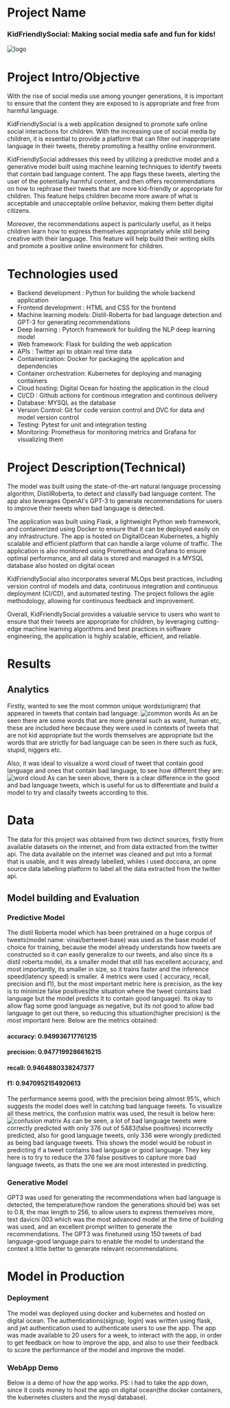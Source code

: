# Project Name
### KidFriendlySocial: Making social media safe and fun for kids!
![logo](https://github.com/JoAmps/KidFriendlySocial/blob/main/src/images/logo.png)
# Project Intro/Objective
With the rise of social media use among younger generations, it is important to ensure that the content they are exposed to is appropriate and free from harmful language.

KidFriendlySocial is a web application designed to promote safe online social interactions for children. With the increasing use of social media by children, it is essential to provide a platform that can filter out inappropriate language in their tweets, thereby promoting a healthy online environment.

KidFriendlySocial addresses this need by utilizing a predictive model and a generative model built using machine learning techniques to identify tweets that contain bad language content. The app flags these tweets, alerting the user of the potentially harmful content, and then offers recommendations on how to rephrase their tweets that are more kid-friendly or appropriate for children. This feature helps children become more aware of what is acceptable and unacceptable online behavior, making them better digital citizens.

Moreover, the recommendations aspect is particularly useful, as it helps children learn how to express themselves appropriately while still being creative with their language. This feature will help build their writing skills and promote a positive online environment for children.


# Technologies used

* Backend development : Python for building the whole backend application
* Frontend development : HTML and CSS for the frontend
* Machine learning models: Distil-Roberta for bad language detection and GPT-3 for generating recommendations
* Deep learning : Pytorch framework for building the NLP deep learning model
* Web framework: Flask for building the web application
* APIs : Twitter api to obtain real time data 
* Containerization: Docker for packaging the application and dependencies
* Container orchestration: Kubernetes for deploying and managing containers
* Cloud hosting: Digital Ocean for hosting the application in the cloud
* CI/CD : Github actions for continous integration and continous delivery
* Database: MYSQL as the database
* Version Control: Git for code version control and DVC for data and model version control
* Testing: Pytest for unit and integration testing
* Monitoring: Prometheus for monitoring metrics and Grafana for visualizing them

# Project Description(Technical)
The model was built using the state-of-the-art natural language processing algorithm, DistilRoberta, to detect and classify bad language content. The app also leverages OpenAI's GPT-3 to generate recommendations for users to improve their tweets when bad language is detected.

The application was built using Flask, a lightweight Python web framework, and containerized using Docker to ensure that it can be deployed easily on any infrastructure. The app is hosted on DigitalOcean Kubernetes, a highly scalable and efficient platform that can handle a large volume of traffic. The application is also monitored using Prometheus and Grafana to ensure optimal performance, and all data is stored and managed in a MYSQL database also hosted on digital ocean

KidFriendlySocial also incorporates several MLOps best practices, including version control of models and data, continuous integration and continuous deployment (CI/CD), and automated testing. The project follows the agile methodology, allowing for continuous feedback and improvement.

Overall, KidFriendlySocial provides a valuable service to users who want to ensure that their tweets are appropriate for children, by leveraging cutting-edge machine learning algorithms and best practices in software engineering, the application is highly scalable, efficient, and reliable.

# Results
## Analytics
Firstly, wanted to see the most common unique words(unigram) that appeared in tweets that contain bad language:
![common words](https://github.com/JoAmps/KidFriendlySocial/blob/main/src/images/Common%20words.png)
As an be seen there are some words that are more general such as want, human etc, these are included here because they were used in contexts of tweets that are not kid appropriate but the words themselves are appropriate but the words that are strictly for bad language can be seen in there such as fuck, stupid, niggers etc.

Also, it was ideal to visualize a word cloud of tweet that contain good language and ones that contain bad language, to see how different they are:
![word cloud](https://github.com/JoAmps/KidFriendlySocial/blob/main/src/images/Word%20cloud.png)
As can be seen above, there is a clear difference in the good and bad language tweets, which is useful for us to differentiate and build a model to try and classify tweets according to this.

# Data
The data for this project was obtained from two dictinct sources, firstly from available datasets on the internet, and from data extracted from the twitter api. The data available on the internet was cleaned and put into a format that is usable, and it was already labelled, whiles i used doccana, an opne source data labelling platform to label all the data extracted from the twitter api.

## Model building and Evaluation
### Predictive Model
The distil Roberta model which has been pretrained on a huge corpus of tweets(model name: vinai/bertweet-base) was used as the base model of choice for training, because the model already understands how tweets are constructed so it can easily generalize to our tweets, and also since its a distil roberta model, its a smaller model that still has excellent accuracy, and most importantly, its smaller in size, so it trains faster and the inference speed(latency speed) is smaller. 4 metrics were used ( accuracy, recall, precision and f1), but the most important metric here is precision, as the key is to minimize false positives(the situation where the tweet contains bad language but the model predicts it to contain good language). Its okay to allow flag some good language as negative, but its not good to allow bad language to get out there, so reducing this situation(higher precision) is the most important here. Below are the metrics obtained:

#### accuracy: 0.949936717761215 
#### precision: 0.9477199286616215 
#### recall: 0.9464880338247377 
#### f1: 0.9470952154920613

The performance seems good, with the precision being almost 95%, which suggests the model does well in catching bad language tweets. To visualize all these metrics, the confusion matrix was used, the result is below here:
![confusion matrix](https://github.com/JoAmps/KidFriendlySocial/blob/main/src/images/confusion_matrix.png)
As can be seen, a lot of bad language tweets were correctly predicted with only 376 out of 5483(false positives) incorrectly predicted, also for good language tweets, only 336 were wrongly predicted as being bad language tweets. This shows the model would be robust in predicting if a tweet contains bad language or good language. They key here is to try to reduce the 376 false positives to capture more bad language tweets, as thats the one we are most interested in predicting.

### Generative Model
GPT3 was used for generating the recommendations when bad language is detected, the temperature(how random the generations should be) was set to 0.8, the max length to 256, to allow users to express themselves more, text davicni 003 which was the most advanced model at the time of building was used, and an excellent prompt written to generate the recommendations. The GPT3 was finetuned using 150 tweets of bad language-good language pairs to enable the model to understand the context a little better to generate relevant recommendations.


# Model in Production
### Deployment
The model was deployed using docker and kubernetes and hosted on digital ocean. The authentications(signup, login) was written using flask, and jwt authentication used to authenticate users to use the app.  The app was made available to 20 users for a week, to interact with the app, in order to get feedback on how to improve the app, and also to use their feedback to score the performance of the model and improve the model.

### WebApp Demo
Below is a demo of how the app works. PS: i had to take the app down, since it costs money to host the app on digital ocean(the docker containers, the kubernetes clusters and the mysql database).

